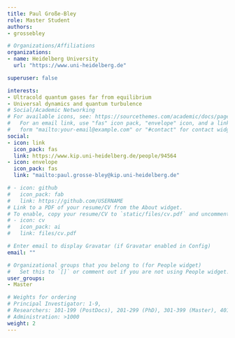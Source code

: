 ```yaml
---
title: Paul Große-Bley
role: Master Student
authors:
- grossebley

# Organizations/Affiliations
organizations:
- name: Heidelberg University
  url: "https://www.uni-heidelberg.de"

superuser: false

interests:
- Ultracold quantum gases far from equilibrium
- Universal dynamics and quantum turbulence
# Social/Academic Networking
# For available icons, see: https://sourcethemes.com/academic/docs/page-builder/#icons
#   For an email link, use "fas" icon pack, "envelope" icon, and a link in the
#   form "mailto:your-email@example.com" or "#contact" for contact widget.
social:
- icon: link
  icon_pack: fas
  link: https://www.kip.uni-heidelberg.de/people/94564
- icon: envelope
  icon_pack: fas
  link: "mailto:paul.grosse-bley@kip.uni-heidelberg.de"

# - icon: github
#   icon_pack: fab
#   link: https://github.com/USERNAME
# Link to a PDF of your resume/CV from the About widget.
# To enable, copy your resume/CV to `static/files/cv.pdf` and uncomment the lines below.
# - icon: cv
#   icon_pack: ai
#   link: files/cv.pdf

# Enter email to display Gravatar (if Gravatar enabled in Config)
email: ""

# Organizational groups that you belong to (for People widget)
#   Set this to `[]` or comment out if you are not using People widget.
user_groups:
- Master

# Weights for ordering
# Principal Investigator: 1-9,
# Researchers: 101-199 (PostDocs), 201-299 (PhD), 301-399 (Master), 401-499 (Bachelor)
# Administration: >1000
weight: 2
---
```

